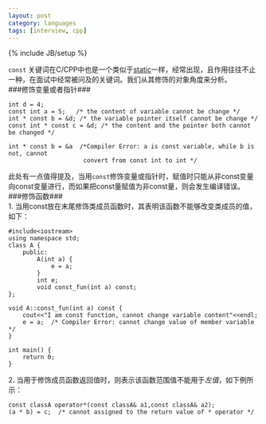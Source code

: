 ```yaml
---
layout: post
category: languages 
tags: [interview, cpp]
---
```


{% include JB/setup %}

`const` 关键词在C/CPP中也是一个类似于[static](http://lengerfulluse.com/research/2013/10/20/%E8%99%9A%E5%87%BD%E6%95%B0/)一样，经常出现，且作用往往不止一种，在面试中经常被问及的关键词。我们从其修饰的对象角度来分析。     
###修饰变量或者指针###    

    int d = 4;
    const int a = 5;   /* the content of variable cannot be change */
    int * const b = &d; /* the variable pointer itself cannot be change */
    const int * const c = &d; /* the content and the pointer both cannot be changed */

    int * const b = &a  /*Compiler Error: a is const variable, while b is not, cannot 
                         convert from const int to int */

此处有一点值得提及，当用`const`修饰变量或指针时，赋值时只能从非const变量向const变量进行，而如果把const量赋值为非const量，则会发生编译错误。    
###修饰函数###     
1\. 当用const放在末尾修饰类成员函数时，其表明该函数不能够改变类成员的值，如下：     
         
    #include<iostream>
    using namespace std;
    class A {
        public:
            A(int a) {
                e = a;
            }
            int e;
            void const_fun(int a) const;
    };
     
    void A::const_fun(int a) const {
        cout<<"I am const function, cannot change variable content"<<endl;
        e = a;  /* Compiler Error: cannot change value of member variable */   
    }
        
    int main() {
        return 0;
    }
    
2\. 当用于修饰成员函数返回值时，则表示该函数范围值不能用于*左值*，如下例所示：    
    
    const classA operator*(const classA& a1,const classA& a2);
    (a * b) = c;  /* cannot assigned to the return value of * operator */




